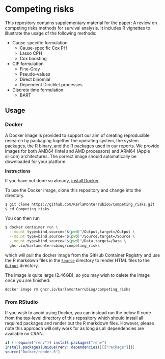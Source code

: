 # Competing risks

This repository contains supplementary material for the paper: A review on competing risks methods for survival analysis.
It includes R vignettes to illustrate the usage of the following methods:

* Cause-specific formulation
  - Cause-specific Cox PH
  - Lasso CPH
  - Cox boosting
* CIF formulation
  - Fine-Gray
  - Pseudo-values
  - Direct binomial
  - Dependent Dirichlet processes
* Discrete time formulation
  - BART

## Usage

### Docker

A Docker image is provided to support our aim of creating reproducible research
by packaging together the operating system, the system packages, the R binary,
and the R packages used in our reports.  We provide images for both AMD64
(Intel and AMD processors) and ARM64 (Apple silicon) architectures. The correct
image should automatically be downloaded for your platform.   

**Instructions**

If you have not done so already, [install Docker](https://www.docker.com).

To use the Docker image, clone this repository and change into the
directory.

``` bash
$ git clone https://github.com/KarlaMonterrubioG/Competing_risks.git
$ cd Competing_risks
```

You can then run 

``` bash
$ docker container run \
  --mount type=bind,source="$(pwd)"/Output,target=/Output \
  --mount type=bind,source="$(pwd)"/Source,target=/Source \
  --mount type=bind,source="$(pwd)"/Data,target=/Data \
  ghcr.io/karlamonterrubiog/competing_risks
```

which will pull the docker image from the GitHub Container Registry and  use the
R markdown files in the [`Source`](Source) directory to render HTML files to the
[`Output`](Output) directory.

The image is quite large (2.46GB), so you may wish to delete the image once you
are finished:

``` bash
docker image rm ghcr.io/karlamonterrubiog/competing_risks
```

 <!-- To do! Add windows Docker installation instructions -->

### From RStudio

If you wish to avoid using Docker, you can instead run the below R code from the
top-level directory of this repository which should install all required
packages and render out the R markdown files. However, please note this approach
will only work for as long as all dependencies are available on CRAN.

``` R
if (!require("renv")) install.packages("renv")
install.packages(unique(renv::dependencies()[["Package"]]))
source("Docker/render.R")
```